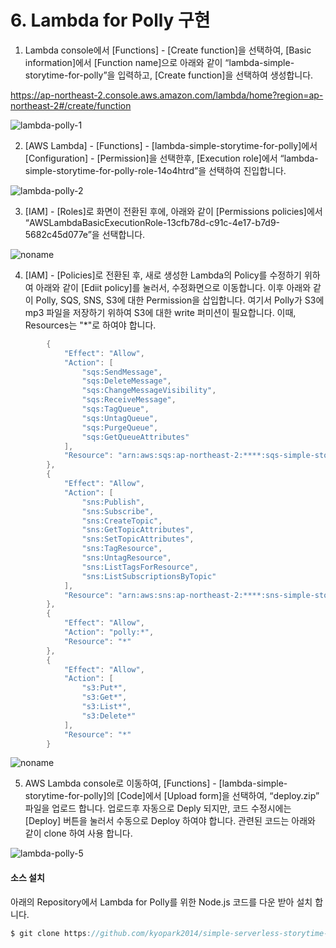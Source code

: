 # 6. Lambda for Polly 구현

 
1) Lambda console에서 [Functions] - [Create function]을 선택하여, [Basic information]에서 [Function name]으로 아래와 같이 “lambda-simple-storytime-for-polly”을 입력하고, [Create function]을 선택하여 생성합니다. 

https://ap-northeast-2.console.aws.amazon.com/lambda/home?region=ap-northeast-2#/create/function


![lambda-polly-1](https://user-images.githubusercontent.com/52392004/156368639-1f030e90-3a24-49fa-9fd4-afd81102fcf6.png)



2) [AWS Lambda] - [Functions] - [lambda-simple-storytime-for-polly]에서 [Configuration] - [Permission]을 선택한후, [Execution role]에서 “lambda-simple-storytime-for-polly-role-14o4htrd”을 선택하여 진입합니다. 


![lambda-polly-2](https://user-images.githubusercontent.com/52392004/156368679-779d6b63-dbb6-4e28-9ba6-867e35d9c9c0.png)




3) [IAM] - [Roles]로 화면이 전환된 후에, 아래와 같이 [Permissions policies]에서 “AWSLambdaBasicExecutionRole-13cfb78d-c91c-4e17-b7d9-5682c45d077e”을 선택합니다. 


![noname](https://user-images.githubusercontent.com/52392004/156880592-33cb09ed-afbc-48aa-a9dc-eea0458ddb59.png)


4) [IAM] - [Policies]로 전환된 후, 새로 생성한 Lambda의 Policy를 수정하기 위하여 아래와 같이 [Ediit policy]를 눌러서, 수정화면으로 이동합니다. 이후 아래와 같이 Polly, SQS, SNS, S3에 대한 Permission을 삽입합니다. 여기서 Polly가 S3에 mp3 파일을 저장하기 위하여 S3에 대한 write 퍼미션이 필요합니다. 이때, Resources는 "*"로 하여야 합니다. 

```java
        {
            "Effect": "Allow",
            "Action": [
                "sqs:SendMessage",
                "sqs:DeleteMessage",
                "sqs:ChangeMessageVisibility",
                "sqs:ReceiveMessage",
                "sqs:TagQueue",
                "sqs:UntagQueue",
                "sqs:PurgeQueue",
                "sqs:GetQueueAttributes"
            ],
            "Resource": "arn:aws:sqs:ap-northeast-2:****:sqs-simple-storytime-for-polly"
        },
        {
            "Effect": "Allow",
            "Action": [
                "sns:Publish",
                "sns:Subscribe",
                "sns:CreateTopic",
                "sns:GetTopicAttributes",
                "sns:SetTopicAttributes",
                "sns:TagResource",
                "sns:UntagResource",
                "sns:ListTagsForResource",
                "sns:ListSubscriptionsByTopic"
            ],
            "Resource": "arn:aws:sns:ap-northeast-2:****:sns-simple-storytime"
        },
        {
            "Effect": "Allow",
            "Action": "polly:*",
            "Resource": "*"
        },
        {
            "Effect": "Allow",
            "Action": [
                "s3:Put*",
                "s3:Get*",
                "s3:List*",
                "s3:Delete*"
            ],
            "Resource": "*"
        }
```        



![noname](https://user-images.githubusercontent.com/52392004/156880548-31eebc9d-3d12-48f2-9f8f-9a1f917a8101.png)


5. AWS Lambda console로 이동하여, [Functions] - [lambda-simple-storytime-for-polly]의 [Code]에서 [Upload form]을 선택하여, “deploy.zip” 파일을 업로드 합니다. 업로드후 자동으로 Deply 되지만, 코드 수정시에는 [Deploy] 버튼을 눌러서 수동으로 Deploy 하여야 합니다.  관련된 코드는 아래와 같이 clone 하여 사용 합니다. 


![lambda-polly-5](https://user-images.githubusercontent.com/52392004/156368887-2b5bac2f-f3df-499c-be0a-9e7c2ac2ceb5.png)




#### 소스 설치

아래의 Repository에서 Lambda for Polly를 위한 Node.js 코드를 다운 받아 설치 합니다. 

```c
$ git clone https://github.com/kyopark2014/simple-serverless-storytime-for-polly 


